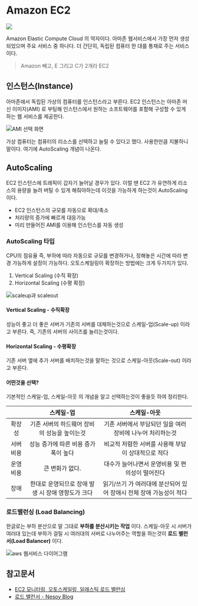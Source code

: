 # Amazon EC2

<img src="https://miro.medium.com/max/836/1*7zbh4xoxgD8UneyVo65UOg.jpeg" style="max-width: 300px;">

Amazon Elastic Compute Cloud 의 약자이다. 아마존 웹서비스에서 가장 먼저 생성되었으며 주요 서비스 중 하나다. 더 간단히, 독립된 컴퓨터 한 대를 통채로 주는 서비스이다.

> Amazon 빼고, E 그리고 C가 2개라 EC2

## 인스턴스(Instance)

아마존에서 독립된 가상의 컴퓨터를 인스턴스라고 부른다. EC2 인스턴스는 아마존 머신 이미지(AMI) 로 부팅해 인스턴스에서 원하는 소프트웨어를 포함해 구성할 수 있게 하는 웹 서비스를 제공한다.

![AMI 선택 화면](https://user-images.githubusercontent.com/35059687/56074927-06904680-5df5-11e9-94b6-e39f58f4da35.png)

가상 컴퓨터는 컴퓨터의 리소스를 선택하고 늘릴 수 있다고 했다. 사용한만큼 지불하니말이다. 여기에 AutoScaling 개념이 나온다.

## AutoScaling

EC2 인스턴스에 트래픽이 갑자기 늘어날 경우가 있다. 이럴 땐 EC2 가 유연하게 리소스의 용량을 늘려 버틸 수 있게 해줘야하는데 이것을 가능하게 하는것이 AutoScaling 이다.

* EC2 인스턴스의 규모를 자동으로 확대/축소
* 처리량의 증가에 빠르게 대응가능
* 미리 만들어진 AMI를 이용해 인스턴스를 자동 생성


### AutoScaling 타입

CPU의 점유율 즉, 부하에 따라 자동으로 규모를 변경하거나, 정해놓은 시간에 따라 변경 가능하게 설정이 가능하다. 오토스케일링이 확장하는 방법에는 크게 두가지가 있다.

1. Vertical Scaling (수직 확장)
2. Horizontal Scaling (수평 확장)

![scaleup과 scaleout](https://www.devteam.space/wp-content/uploads/2018/04/scale-ut.png)

#### Vertical Scaling - 수직확장

성능이 좋고 더 좋은 서버가 기존의 서버를 대체하는것으로 스케일-업(Scale-up) 이라고 부른다. 즉, 기존의 서버의 사이즈를 늘리는것이다.

#### Horizontal Scaling - 수평확장

기존 서버 옆에 추가 서버를 배치하는것을 말하는 것으로 스케일-아웃(Scale-out) 이라고 부른다.


#### 어떤것을 선택?

기본적인 스케일-업, 스케일-아웃 의 개념을 알고 선택하는것이 좋을듯 하여 정리한다.

||스케일-업|스케일-아웃|
|:---:|:---:|:--:|
|확장성   |기존 서버의 하드웨어 장비의 성능을 높이는것 | 기존 서버에서 부담되던 일을 여러 장비에 나누어 처리하는것  |
|서버 비용   | 성능 증가에 따른 비용 증가폭이 높다  | 비교적 저렴한 서버를 사용해 부담이 상대적으로 적다  |
|운영 비용   | 큰 변화가 없다.  |  대수가 늘어나면서 운영비용 및 편의성이 떨어진다 |
|장애   | 한대로 운영되므로 장애 발생 시 장애 영향도가 크다  | 읽기/쓰기 가 여러대에 분산되어 있어 장애시 전체 장애 가능성이 적다  |


### 로드밸런싱 (Load Balancing)
한글로는 부하 분산으로 말 그대로 **부하를 분산시키는 작업** 이다. 스케일-아웃 시 서버가 여러대 있는데 부하가 걸릴 시 여러대의 서버로 나누어주는 역할을 하는것이 **로드 밸런서(Load Balancer)** 이다.

![aws 웹서비스 다이어그램](https://www.appliedtrust.com/sites/default/files/blog/aws-load-balancing.jpg)

## 참고문서
* [EC2 모니터링, 오토스케일링, 일래스틱 로드 밸런싱](https://ora-sysdba.tistory.com/entry/AWS-EC2-%EB%AA%A8%EB%8B%88%ED%84%B0%EB%A7%81-%EC%98%A4%ED%86%A0-%EC%8A%A4%EC%BC%80%EC%9D%BC%EB%A7%81-%EC%8A%A4%ED%8B%B1-%EB%A1%9C%EB%93%9C-%EB%B0%B8%EB%9F%B0%EC%8B%B1)
* [로드 밸런서 - Nesoy Blog](https://nesoy.github.io/articles/2018-06/Load-Balancer)
